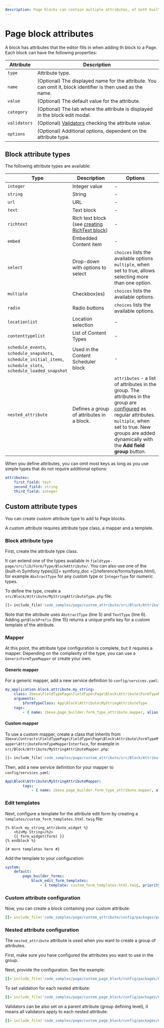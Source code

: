 ```yaml
---
description: Page blocks can contain multiple attributes, of both built-in and custom types.
---
```


# Page block attributes

A block has attributes that the editor fills in when adding th block to a Page.
Each block can have the following properties:

|Attribute|Description|
|----|----|
|`type`| Attribute type. |
|`name`| (Optional) The displayed name for the attribute. You can omit it, block identifier is then used as the name. |
|`value`| (Optional) The default value for the attribute. |
|`category`| (Optional) The tab where the attribute is displayed in the block edit modal. |
|`validators`| (Optional) [Validators](page_block_validators.md) checking the attribute value. |
|`options`| (Optional) Additional options, dependent on the attribute type. |

## Block attribute types

The following attribute types are available:

|Type|Description|Options|
|----|----|----|
|`integer`|Integer value|-|
|`string`|String|-|
|`url`|URL|-|
|`text`|Text block|-|
|`richtext`|Rich text block (see [creating RichText block](create_custom_richtext_block.md))|-|
|`embed`|Embedded Content item|-|
|`select`|Drop-down with options to select|`choices` lists the available options</br>`multiple`, when set to true, allows selecting more than one option.
|`multiple`|Checkbox(es)|`choices` lists the available options.|
|`radio`|Radio buttons|`choices` lists the available options.|
|`locationlist`|Location selection|-|
|`contenttypelist`|List of Content Types|-|
|`schedule_events`,</br>`schedule_snapshots`,</br>`schedule_initial_items`,</br>`schedule_slots`,</br>`schedule_loaded_snapshot`|Used in the Content Scheduler block|-|
|`nested_attribute`|Defines a group of attributes in a block.|`attributes` - a list of attributes in the group. The attributes in the group are [configured](#page-block-attributes) as regular attributes. </br>`multiple`, when set to true. New groups are added dynamically with the **Add field group** button.|

When you define attributes, you can omit most keys as long as you use simple types that do not require additional options:

``` yaml
attributes:
    first_field: text
    second_field: string
    third_field: integer
```

## Custom attribute types

You can create custom attribute type to add to Page blocks.

A custom attribute requires attribute type class, a mapper and a template.

### Block attribute type

First, create the attribute type class.

It can extend one of the types available in `fieldtype-page/src/lib/Form/Type/BlockAttribute/`.
You can also use one of the [built-in Symfony types]([[= symfony_doc =]]/reference/forms/types.html),
for example `AbstractType` for any custom type or `IntegerType` for numeric types.

To define the type, create a `src/Block/Attribute/MyStringAttributeType.php` file:

``` php hl_lines="5 6 15"
[[= include_file('code_samples/page/custom_attribute/src/Block/Attribute/MyStringAttributeType.php') =]]
```

Note that the attribute uses `AbstractType` (line 5) and `TextType` (line 6).
Adding `getBlockPrefix` (line 15) returns a unique prefix key for a custom template of the attribute.

### Mapper

At this point, the attribute type configuration is complete, but it requires a mapper.
Depending on the complexity of the type, you can use a `GenericFormTypeMapper` or create your own.

#### Generic mapper

For a generic mapper, add a new service definition to `config/services.yaml`:

``` yaml
my_application.block.attribute.my_string:
    class: Ibexa\FieldTypePage\FieldType\Page\Block\Attribute\FormTypeMapper\GenericFormTypeMapper
    arguments:
        $formTypeClass: App\Block\Attribute\MyStringAttributeType
    tags:
        - { name: ibexa.page_builder.form_type_attribute.mapper, alias: my_string }
```

#### Custom mapper

To use a custom mapper, create a class that inherits from `Ibexa\Contracts\FieldTypePage\FieldType\Page\Block\Attribute\FormTypeMapper\AttributeFormTypeMapperInterface`,
for example in `src/Block/Attribute/MyStringAttributeMapper.php`:

``` php
[[= include_file('code_samples/page/custom_attribute/src/Block/Attribute/MyStringAttributeMapper.php') =]]
```

Then, add a new service definition for your mapper to `config/services.yaml`:

``` yaml
App\Block\Attribute\MyStringAttributeMapper:
        tags:
            - { name: ibexa.page_builder.form_type_attribute.mapper, alias: my_string }
```

### Edit templates

Next, configure a template for the attribute edit form by creating a `templates/custom_form_templates.html.twig` file:

``` html+twig
{% block my_string_attribute_widget %}
    <h2>My String</h2>
    {{ form_widget(form) }}
{% endblock %}

{# more templates here #}
```

Add the template to your configuration:

``` yaml
system:
    default:
        page_builder_forms:
            block_edit_form_templates:
                - { template: custom_form_templates.html.twig, priority: 0 }
```

### Custom attribute configuration

Now, you can create a block containing your custom attribute:

``` yaml hl_lines="12-16"
[[= include_file('code_samples/page/custom_attribute/config/packages/page_blocks.yaml') =]]
```

### Nested attribute configuration

The `nested_attribute` attribute is used when you want to create a group of attributes.

First, make sure you have configured the attributes you want to use in the group. 

Next, provide the configuration. See the example:

``` yaml
[[= include_file('code_samples/page/custom_page_block/config/packages/nested_attribute.yaml', 0,16) =]][[= include_file('code_samples/page/custom_page_block/config/packages/nested_attribute.yaml', 20,23) =]]
```

To set validation for each nested attribute:

``` yaml
[[= include_file('code_samples/page/custom_page_block/config/packages/nested_attribute.yaml', 9,19) =]]
```

Validators can be also set on a parent attribute (group defining level), it means all validators apply to each nested attribute:

``` yaml
[[= include_file('code_samples/page/custom_page_block/config/packages/nested_attribute.yaml', 9,16) =]] [[= include_file('code_samples/page/custom_page_block/config/packages/nested_attribute.yaml', 20,26) =]]
```